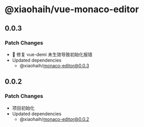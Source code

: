 # @xiaohaih/vue-monaco-editor

## 0.0.3

### Patch Changes

- :bug: 修复 vue-demi 未生效导致初始化报错
- Updated dependencies
  - @xiaohaih/monaco-editor@0.0.3

## 0.0.2

### Patch Changes

- 项目初始化
- Updated dependencies
  - @xiaohaih/monaco-editor@0.0.2
